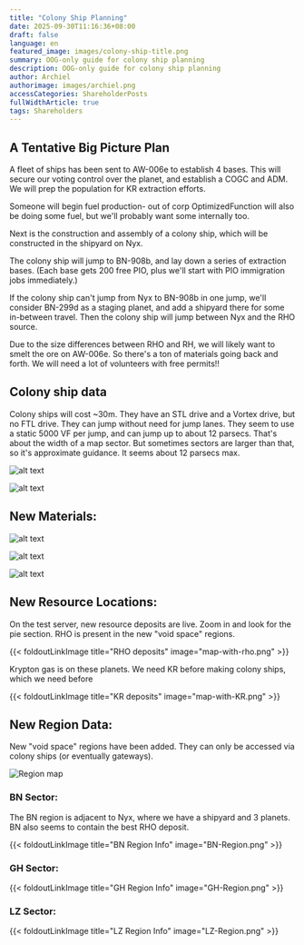 ```yaml
---
title: "Colony Ship Planning"
date: 2025-09-30T11:16:36+08:00
draft: false
language: en
featured_image: images/colony-ship-title.png
summary: OOG-only guide for colony ship planning
description: OOG-only guide for colony ship planning
author: Archiel
authorimage: images/archiel.png
accessCategories: ShareholderPosts
fullWidthArticle: true
tags: Shareholders
---
```


## A Tentative Big Picture Plan

A fleet of ships has been sent to AW-006e to establish 4 bases. This will secure our voting control over the planet, and establish a COGC and ADM. We will prep the population for KR extraction efforts. 

Someone will begin fuel production- out of corp OptimizedFunction will also be doing some fuel, but we'll probably want some internally too.

Next is the construction and assembly of a colony ship, which will be constructed in the shipyard on Nyx. 

The colony ship will jump to BN-908b, and lay down a series of extraction bases. (Each base gets 200 free PIO, plus we'll start with PIO immigration jobs immediately.)

If the colony ship can't jump from Nyx to BN-908b in one jump, we'll consider BN-299d as a staging planet, and add a shipyard there for some in-between travel. Then the colony ship will jump between Nyx and the RHO source.

Due to the size differences between RHO and RH, we will likely want to smelt the ore on AW-006e. So there's a ton of materials going back and forth. We will need a lot of volunteers with free permits!!

## Colony ship data

Colony ships will cost ~30m. They have an STL drive and a Vortex drive, but no FTL drive. They can jump without need for jump lanes. They seem to use a static 5000 VF per jump, and can jump up to about 12 parsecs. That's about the width of a map sector. But sometimes sectors are larger than that, so it's approximate guidance. It seems about 12 parsecs max.

![alt text](Vortex-in-action.png)

![alt text](full-ship.png)

## New Materials:

![alt text](cpu.png)

![alt text](four-new-mats.png)

![alt text](rho.png)

##  New Resource Locations:

On the test server, new resource deposits are live. Zoom in and look for the pie section. RHO is present in the new "void space" regions. 

{{< foldoutLinkImage title="RHO deposits" image="map-with-rho.png" >}}

Krypton gas is on these planets. We need KR before making colony ships, which we need before 

{{< foldoutLinkImage title="KR deposits" image="map-with-KR.png" >}}


## New Region Data:

New "void space" regions have been added. They can only be accessed via colony ships (or eventually gateways).

![Region map](big-region-map.png)

### BN Sector:

The BN region is adjacent to Nyx, where we have a shipyard and 3 planets. BN also seems to contain the best RHO deposit.

{{< foldoutLinkImage title="BN Region Info" image="BN-Region.png" >}}

### GH Sector:
{{< foldoutLinkImage title="GH Region Info" image="GH-Region.png" >}}

### LZ Sector:
{{< foldoutLinkImage title="LZ Region Info" image="LZ-Region.png" >}}

